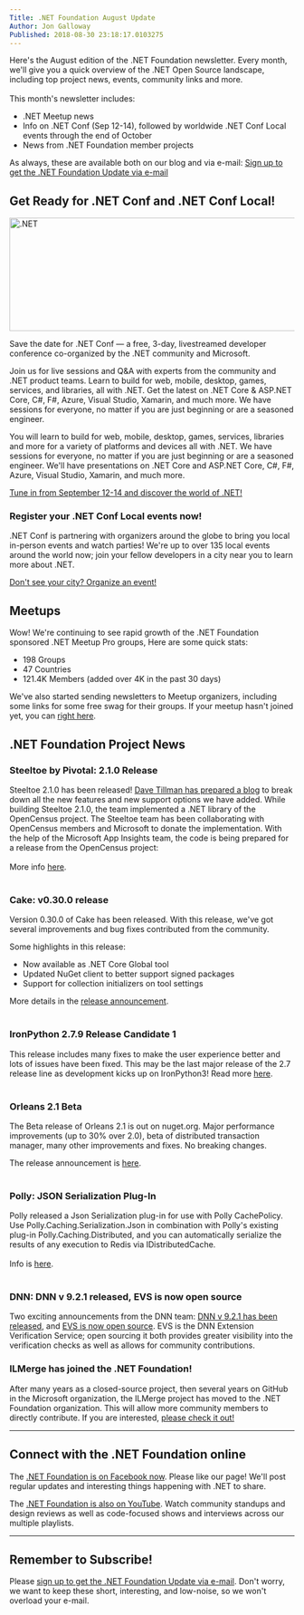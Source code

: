 ```yaml
---
Title: .NET Foundation August Update
Author: Jon Galloway
Published: 2018-08-30 23:18:17.0103275
---
```

<p>Here's the August edition of the .NET Foundation newsletter. Every month, we'll give you a quick overview of the .NET Open Source landscape, including top project news, events, community links and more.<br />
<br />
This month's newsletter includes:</p>

<ul>
<li>.NET Meetup news</li>
<li>Info on .NET Conf (Sep 12-14), followed by worldwide .NET Conf Local events through the end of October</li>
<li>News from .NET Foundation member projects</li>
</ul>

<p>As always, these are available both on our blog and via e-mail:&nbsp;<a href="http://eepurl.com/dhL_qb">Sign up to get the .NET Foundation Update via e-mail</a></p>

<h2>Get Ready for .NET Conf and .NET Conf Local!</h2>

<p><img alt=".NET" src="assets/posts/MSFT_18023_dotNETConf_banners_email800x200_eventInfo_r3_KW.jpg" style="width: 800px; height: 200px;" /></p>

<p>Save the date for .NET Conf — a free, 3-day, livestreamed developer conference co-organized by the .NET community and Microsoft.</p>

<p>Join us for live sessions and Q&A with experts from the community and .NET product teams. Learn to build for web, mobile, desktop, games, services, and libraries, all with .NET. Get the latest on .NET Core & ASP.NET Core, C#, F#, Azure, Visual Studio, Xamarin, and much more. We have sessions for everyone, no matter if you are just beginning or are a seasoned engineer.</p>

<p>You will learn to build for web, mobile, desktop, games, services, libraries and more for a variety of platforms and devices all with .NET. We have sessions for everyone, no matter if you are just beginning or are a seasoned engineer. We'll have presentations on .NET Core and ASP.NET Core, C#, F#, Azure, Visual Studio, Xamarin, and much more.</p>

<p><a href="https://www.dotnetconf.net/?utm_source=dotnetfdn&utm_medium=newsletter&utm_campaign=savedate">Tune in from September 12-14 and discover the world of .NET!</a></p>

<h3>Register your .NET Conf Local events now!</h3>

<p>.NET Conf is partnering with organizers around the globe to bring you local in-person events and watch parties! We're up to over 135 local events around the world now; join your fellow developers in a city near you to learn more about .NET.</p><p>
<a href="https://www.dotnetconf.net/local-events/">Don't see your city? Organize an event!</a></p>

<h2>Meetups</h2>

<p>Wow! We're continuing to see rapid growth of the .NET Foundation sponsored&nbsp;.NET Meetup Pro groups, Here are some quick stats:</p>

<ul>
<li>198 Groups</li>
<li>47 Countries</li>
<li>121.4K Members (added over 4K in the past 30 days)</li>
</ul>

<p>We've also started sending newsletters to Meetup organizers, including some links for some free swag for their groups. If your meetup hasn't joined yet, you can <a href="https://dotnetfoundation.sharepoint.com/_layouts/15/WopiFrame.aspx?guestaccesstoken=E4s0o4r8BAjSAlDiOdKqy%2fW4RW2HbvrLcfz4PsJdbS8%3d&amp;docid=1_10cd43d461efb4f68aa5289bea6a50fc0&amp;wdFormId=%7B02655D67%2D5D39%2D47E7%2D8151%2D47536BFF227C%7D&amp;action=formsubmit">right here</a>.</p>

<h2></h2>

<h2>.NET Foundation Project News</h2>

<h3>Steeltoe by Pivotal: 2.1.0 Release</h3>
<p>Steeltoe 2.1.0 has been released! <a href="https://content.pivotal.io/blog/steeltoe-2-1-boosts-your-net-microservices-with-actuator-endpoints-distributed-tracing-and-deeper-support-for-the-frameworks-that-matter">Dave Tillman has prepared a blog</a>&nbsp;to break down all the new features and new support options we have added. While building Steeltoe 2.1.0, the team implemented a .NET library of the OpenCensus project. The Steeltoe team has been collaborating with OpenCensus members and Microsoft to donate the implementation. With the help of the Microsoft App Insights team, the code is being prepared for a release from the OpenCensus project:<br /><br />More info&nbsp;<a href="https://na01.safelinks.protection.outlook.com/?url=https%3A%2F%2Fgithub.com%2Fcensus-instrumentation%2Fopencensus-csharp&amp;data=02%7C01%7CBethma%40microsoft.com%7C43ef0210e22c4858a84808d60964043e%7C72f988bf86f141af91ab2d7cd011db47%7C1%7C0%7C636706722516321510&amp;sdata=3siUwubFcKSWfeou29oTkcmarWen4KH%2Bus8lRykqR18%3D&amp;reserved=0">h</a><a href="https://github.com/census-instrumentation/opencensus-csharp" target="_blank">ere</a>.<br />&nbsp;</p>
<h3>Cake: v0.30.0 release</h3>
<p>Version 0.30.0 of Cake has been released.&nbsp;With this release, we've got several improvements and bug fixes contributed from the community.</p>
<p>Some highlights in this release:</p>
<ul>
<li>Now available as .NET Core Global tool</li>
<li>Updated NuGet client to better support signed packages</li>
<li>Support for collection initializers on tool settings</li>
</ul>
<p>More details in the&nbsp;<a href="https://cakebuild.net/blog/2018/08/cake-v0.30.0-released" target="_blank">release announcement</a>.<br />&nbsp;</p>
<h3>IronPython 2.7.9 Release Candidate 1&nbsp;</h3>
<p>This release includes many fixes to make the user experience better and lots of issues have been fixed. This may be the last major release of the 2.7 release line as development kicks up on IronPython3! Read more&nbsp;<a href="https://github.com/IronLanguages/ironpython2/releases/tag/ipy-2.7.9-rc1" target="_blank">here</a>.<br />&nbsp;</p>
<h3>Orleans 2.1 Beta</h3>
<p>The&nbsp;Beta release of Orleans 2.1 is out on nuget.org. Major performance improvements (up to 30% over 2.0), beta of distributed transaction manager, many other improvements and fixes. No breaking changes.</p>
<p>The release announcement is&nbsp;<a href="https://github.com/dotnet/orleans/releases/tag/v2.1.0-beta1" target="_blank">here</a>.<br />&nbsp;</p>
<h3>Polly: JSON Serialization Plug-In</h3>
<p>Polly released a Json Serialization plug-in for use with Polly CachePolicy. Use Polly.Caching.Serialization.Json in combination with Polly's existing plug-in Polly.Caching.Distributed, and you can automatically serialize the results of any execution to Redis via IDistributedCache. <br /><br />Info is&nbsp;<a href="https://github.com/App-vNext/Polly.Caching.Serialization.Json" target="_blank">here</a>.<br />&nbsp;</p>
<h3>DNN: DNN v 9.2.1 released,&nbsp;EVS is now open source</h3>
<p>Two exciting announcements from the DNN team:&nbsp;<a href="http://www.dnnsoftware.com/community-blog/cid/155601/dnn-921-released" target="_blank">DNN v 9.2.1 has been released</a>, and&nbsp;<a href="http://www.dnnsoftware.com/community-blog/cid/155609/evs-is-now-open-source" target="_blank">EVS&nbsp;is now open source</a>. EVS is the DNN Extension Verification Service; open sourcing it both provides greater visibility into the verification checks as well as allows for community contributions.</p>
<h3>ILMerge has joined the .NET Foundation!&nbsp;</h3>
<p>After many years as a closed-source project, then several years on GitHub in the Microsoft organization, the ILMerge project has moved to the .NET Foundation organization. This will allow more community members to directly contribute. If you are interested,&nbsp;<a href="https://github.com/dotnet/ILMerge" target="_blank">please check it out!</a></p>

<hr />
<h2>Connect with the .NET Foundation online</h2>

<p>The&nbsp;<a href="https://www.facebook.com/dotnetfoundation/">.NET Foundation is on Facebook now</a>. Please like our page! We'll post regular updates and interesting things happening with .NET to share.</p>

<p>The <a href="https://www.youtube.com/NETFoundation">.NET Foundation is also on YouTube</a>. Watch community standups and design reviews as well as code-focused shows and interviews across our multiple playlists.</p>

<hr />
<h2>Remember to Subscribe!</h2>

<p>Please&nbsp;<a href="http://eepurl.com/dhL_qb">sign up&nbsp;to get the .NET Foundation Update via e-mail</a>.&nbsp;Don't worry, we want to keep these short, interesting, and low-noise, so we won't overload your e-mail.</p>

